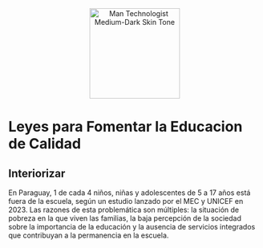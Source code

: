 <div style="text-align:center;">
<img src="https://raw.githubusercontent.com/Tarikul-Islam-Anik/Animated-Fluent-Emojis/master/Emojis/People%20with%20professions/Teacher%20Medium%20Skin%20Tone.png" alt="Man Technologist Medium-Dark Skin Tone" width="180px" />
</div>

 <!-- <div class="vocaroo-container">
        <iframe width="300" height="60" src="https://vocaroo.com/embed/1bfn2LKLm9JE?autoplay=1" frameborder="0" allow="autoplay"></iframe>
    </div> -->

# Leyes para Fomentar la Educacion de Calidad
## Interiorizar
En Paraguay, 1 de cada 4 niños, niñas y adolescentes de 5 a 17 años está fuera de la escuela, según un estudio lanzado por el MEC y UNICEF en 2023. Las razones de esta problemática son múltiples: la situación de pobreza en la que viven las familias, la baja percepción de la sociedad sobre la importancia de la educación y la ausencia de servicios integrados que contribuyan a la permanencia en la escuela.

